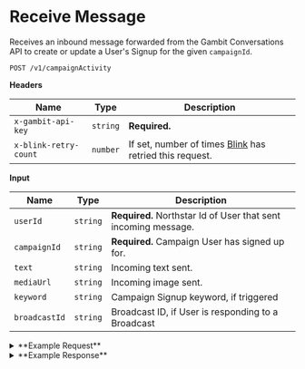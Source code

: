 # Receive Message

Receives an inbound message forwarded from the Gambit Conversations API to create or update a User's Signup for the given `campaignId`. 

```
POST /v1/campaignActivity
```

**Headers**

Name | Type | Description
--- | --- | ---
`x-gambit-api-key` | `string` | **Required.**
`x-blink-retry-count` | `number` | If set, number of times [Blink](github.com/dosomething/blink) has retried this request.

**Input**


Name | Type | Description
--- | --- | ---
`userId` | `string` | **Required.** Northstar Id of User that sent incoming message.
`campaignId` | `string` | **Required.** Campaign User has signed up for.
`text` | `string` | Incoming text sent.
`mediaUrl` | `string` | Incoming image sent.
`keyword` | `string` | Campaign Signup keyword, if triggered
`broadcastId` | `string` | Broadcast ID, if User is responding to a Broadcast

<details><summary>**Example Request**</summary><p>

```
curl -X "POST" "http://localhost:5000/v1/campaignActivity" \
     -H "x-gambit-api-key: totallysecret" \
     -H "Content-Type: application/x-www-form-urlencoded; charset=utf-8" \
     --data-urlencode "userId=59cd4c1910707d778633e30f" \
     --data-urlencode "text=I love rock and roll"
     --data-urlencode "campaignId=6620" \
```

</p></details>

<details><summary>**Example Response**</summary><p>

```
{
  "data": {
    "replyTemplate": "invalidCompletedMenuCommand",
    "signup": {
      "id": 4037166,
      "campaign": {
        "id": 6620
      },
      "user": {
        "id": "59cd4c1910707d778633e30f"
      },
      "keyword": "dunkbot",
      "reportback": {
        "id": 4037166
      },
      "totalQuantitySubmitted": 4
    }
  }
}
```

</p></details>
